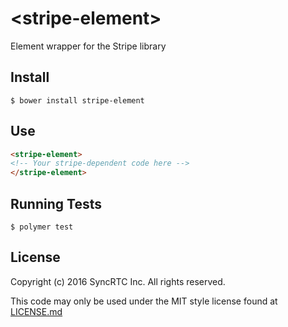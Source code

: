 # \<stripe-element\>

Element wrapper for the Stripe library

## Install

```
$ bower install stripe-element
```

## Use
```html
<stripe-element>
<!-- Your stripe-dependent code here -->
</stripe-element>
```

## Running Tests

```
$ polymer test
```

## License

Copyright (c) 2016 SyncRTC Inc. All rights reserved.

This code may only be used under the MIT style license found at [LICENSE.md](LICENSE.md)
